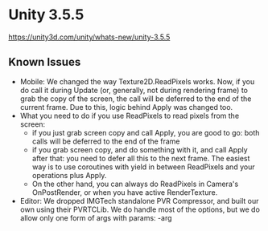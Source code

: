 # Unity 3.5.5
https://unity3d.com/unity/whats-new/unity-3.5.5

## Known Issues

<ul>
<li>Mobile: We changed the way Texture2D.ReadPixels works. Now, if you do call it during Update (or, generally, not during rendering frame) to grab the copy of the screen, the call will be deferred to the end of the current frame. Due to this, logic behind Apply was changed too.</li>
<li>What you need to do if you use ReadPixels to read pixels from the screen: 
<ul>
<li>if you just grab screen copy and call Apply, you are good to go: both calls will be deferred to the end of the frame</li>
<li>if you grab screen copy, and do something with it, and call Apply after that: you need to defer all this to the next frame. The easiest way is to use coroutines with yield in between ReadPixels and your operations plus Apply.</li>
<li>On the other hand, you can always do ReadPixels in Camera's OnPostRender, or when you have active RenderTexture.</li>
</ul></li>
<li>Editor: We dropped IMGTech standalone PVR Compressor, and built our own using their PVRTCLib. We do handle most of the options, but we do allow only one form of args with params: -arg</li>
</ul>
